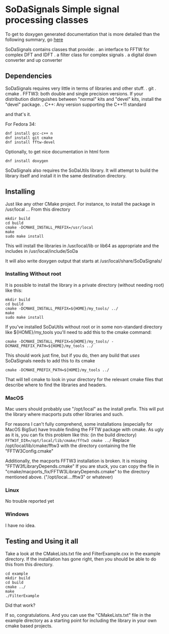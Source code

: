 # SoDaSignals Simple signal processing classes

 To get to doxygen generated documentation that is more detailed 
 than the following summary, go [here](https://kb1vc.github.io/SoDaSignals/)

 SoDaSignals contains classes that provide:
 . an interface to FFTW for complex DFT and IDFT
 . a filter class for complex signals
 . a digital down converter and up converter
 
## Dependencies

SoDaSignals requires very little in terms of libraries and other
stuff.
  . git
  . cmake
  . FFTW3: both double and single precision versions. If your
  distribution distinguishes between "normal" kits and "devel" kits,
  install the "devel" package. 
  . C++: Any version supporting the C++11 standard
  
and that's it.

For Fedora 34: 
```
dnf install gcc-c++ n
dnf install git cmake
dnf install fftw-devel
```

Optionally, to get nice documentation in html form
```
dnf install doxygen
```

SoDaSignals also requires the SoDaUtils library. It will attempt to
build the library itself and install it in the same destination
directory.

## Installing

Just like any other CMake project.  For instance, to install the
package in /usr/local ... From this directory

```
mkdir build
cd build
cmake -DCMAKE_INSTALL_PREFIX=/usr/local
make
sudo make install
```

This will install the libraries in /usr/local/lib or lib64 as appropriate
and the includes in /usr/local/include/SoDa

It will also write doxygen output that starts at /usr/local/share/SoDaSignals/

### Installing Without root
It is possible to install the library in a private directory (without needing root) like this: 


```
mkdir build
cd build
cmake -DCMAKE_INSTALL_PREFIX=${HOME}/my_tools/ ../
make
sudo make install
```

If you've installed SoDaUtils without root or in some non-standard directory like ${HOME}/my_tools you'll need to add this to the cmake command:

```
cmake -DCMAKE_INSTALL_PREFIX=${HOME}/my_tools/ -DCMAKE_PREFIX_PATH=${HOME}/my_tools ../ 
```

This should work just fine, but if you do, then any build that *uses*
SoDaSignals needs to add this to its cmake

```
cmake -DCMAKE_PREFIX_PATH=${HOME}/my_tools ../
```
 
That will tell cmake to look in your directory for the relevant cmake
files that describe where to find the libraries and headers.

### MacOS

Mac users should probably use "/opt/local" as the install prefix. This
will put the library where macports puts other libraries and such.

For reasons I can't fully comprehend, some installations (especially
for MacOS BigSur) have trouble finding the FFTW package with cmake. As
ugly as it is, you can fix this problem like this: (in the build
directory) ``` FFTW3f_DIR=/opt/local/lib/cmake/fftw3 cmake ../ ```
Replace /opt/local/lib/cmake/fftw3 with the directory containing the
file "FFTW3Config.cmake"

Additionally, the macports FFTW3 installation is broken.  It is
missing "FFTW3fLibraryDepends.cmake" If you are stuck, you can copy
the file in "cmake/macports_fix/FFTW3LibraryDepends.cmake" to the
directory mentioned above. ("/opt/local....fftw3" or whatever)

### Linux

No trouble reported yet

### Windows

I have no idea.  


## Testing and Using it all

Take a look at the CMakeLists.txt file and FilterExample.cxx in the
example directory.  If the installation has gone right, then you
should be able to do this from this directory.

```
cd example
mkdir build
cd build
cmake ../
make
./FilterExample
```
Did that work?

If so, congratulations.  And you can use the "CMakeLists.txt" file in
the example directory as a starting point for including the library in
your own cmake based projects.

